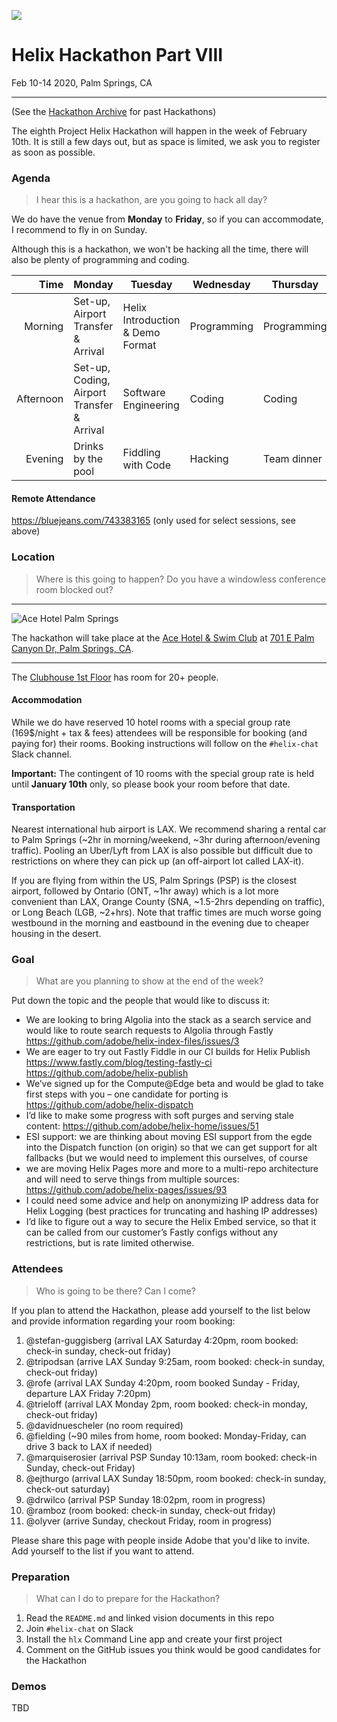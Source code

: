 ![](https://pix10.agoda.net/hotelImages/2402734/-1/b5d74d246877c37d36189a12343f3409.jpg?s=1024x768)

# Helix Hackathon Part VIII

Feb 10-14 2020, Palm Springs, CA

---

(See the [Hackathon Archive](./README.md) for past Hackathons)

The eighth Project Helix Hackathon will happen in the week of February 10th. It is still a few days out, but as space is limited, we ask you to register as soon as possible.

### Agenda

> I hear this is a hackathon, are you going to hack all day?

We do have the venue from **Monday** to **Friday**, so if you can accommodate, I recommend to fly in on Sunday.

Although this is a hackathon, we won't be hacking all the time, there will also be plenty of programming and coding.

| Time      | Monday                     | Tuesday                          | Wednesday   | Thursday    | Friday                   |
| --------: | -------------------------- | -------------------------------- | ----------- | ----------- | ------------------------ |
|   Morning | Set-up, Airport Transfer & Arrival                          | Helix Introduction & Demo Format | Programming | Programming | Demos                    |
| Afternoon | Set-up, Coding, Airport Transfer & Arrival | Software Engineering             | Coding      | Coding      | Team lunch and departure |
|   Evening | Drinks by the pool             | Fiddling with Code               | Hacking     | Team dinner | -                        |

#### Remote Attendance

https://bluejeans.com/743383165 (only used for select sessions, see above)

### Location

> Where is this going to happen? Do you have a windowless conference room blocked out?

---

![Ace Hotel Palm Springs](https://media2.trover.com/T/4fd88b659738f037dc000045/fixedw_large_4x.jpg)

The hackathon will take place at the [Ace Hotel & Swim Club](https://www.acehotel.com/palmsprings/spa-and-swim-club/swim-club/) at [701 E Palm Canyon Dr, Palm Springs, CA](https://goo.gl/maps/mYjj9XhUn8n1RB677).

---


The [Clubhouse 1st Floor](https://www.acehotel.com/palmsprings/events-and-spaces/event-spaces/spaces/) has room for 20+ people. 

#### Accommodation

While we do have reserved 10 hotel rooms with a special group rate (169$/night + tax & fees) attendees will be responsible for booking (and paying for) their rooms. Booking instructions will follow on the `#helix-chat` Slack channel.

**Important:** The contingent of 10 rooms with the special group rate is held until **January 10th** only, so please book your room before that date.

#### Transportation

Nearest international hub airport is LAX. We recommend sharing a rental car to Palm Springs (~2hr in morning/weekend, ~3hr during afternoon/evening traffic). Pooling an Uber/Lyft from LAX is also possible but difficult due to restrictions on where they can pick up (an off-airport lot called LAX-it).

If you are flying from within the US, Palm Springs (PSP) is the closest airport, followed by Ontario (ONT, ~1hr away) which is a lot more convenient than LAX, Orange County (SNA, ~1.5-2hrs depending on traffic), or Long Beach (LGB, ~2+hrs). Note that traffic times are much worse going westbound in the morning and eastbound in the evening due to cheaper housing in the desert.

### Goal

> What are you planning to show at the end of the week?

Put down the topic and the people that would like to discuss it:

- We are looking to bring Algolia into the stack as a search service and would like to route search requests to Algolia through Fastly https://github.com/adobe/helix-index-files/issues/3
- We are eager to try out Fastly Fiddle in our CI builds for Helix Publish https://www.fastly.com/blog/testing-fastly-ci https://github.com/adobe/helix-publish
- We’ve signed up for the Compute@Edge beta and would be glad to take first steps with you – one candidate for porting is https://github.com/adobe/helix-dispatch
- I’d like to make some progress with soft purges and serving stale content: https://github.com/adobe/helix-home/issues/51 
- ESI support: we are thinking about moving ESI support from the egde into the Dispatch function (on origin) so that we can get support for alt fallbacks (but we would need to implement this ourselves, of course
- we are moving Helix Pages more and more to a multi-repo architecture and will need to serve things from multiple sources: https://github.com/adobe/helix-pages/issues/93
- I could need some advice and help on anonymizing IP address data for Helix Logging (best practices for truncating and hashing IP addresses)
- I’d like to figure out a way to secure the Helix Embed service, so that it can be called from our customer’s Fastly configs without any restrictions, but is rate limited otherwise.

### Attendees

> Who is going to be there? Can I come?

If you plan to attend the Hackathon, please add yourself to the list below and provide information regarding your room booking:

1. @stefan-guggisberg (arrival LAX Saturday 4:20pm, room booked: check-in sunday, check-out friday)
1. @tripodsan (arrive LAX Sunday 9:25am, room booked: check-in sunday, check-out friday)
1. @rofe (arrival LAX Sunday 4:20pm, room booked Sunday - Friday, departure LAX Friday 7:20pm)
1. @trieloff (arrival LAX Monday 2pm, room booked: check-in monday, check-out friday)
1. @davidnuescheler (no room required)
1. @fielding (~90 miles from home, room booked: Monday-Friday, can drive 3 back to LAX if needed)
1. @marquiserosier (arrival PSP Sunday 10:13am, room booked: check-in Sunday, check-out Friday)
1. @ejthurgo (arrival LAX Sunday 18:50pm, room booked: check-in sunday, check-out saturday)
1. @drwilco (arrival PSP Sunday 18:02pm, room in progress)
1. @ramboz (room booked: check-in sunday, check-out friday)
1. @olyver (arrive Sunday, checkout Friday, room in progress)

Please share this page with people inside Adobe that you'd like to invite. Add yourself to the list if you want to attend.

### Preparation

> What can I do to prepare for the Hackathon?

1. Read the `README.md` and linked vision documents in this repo
2. Join `#helix-chat` on Slack
3. Install the `hlx` Command Line app and create your first project
4. Comment on the GitHub issues you think would be good candidates for the Hackathon

### Demos

TBD
